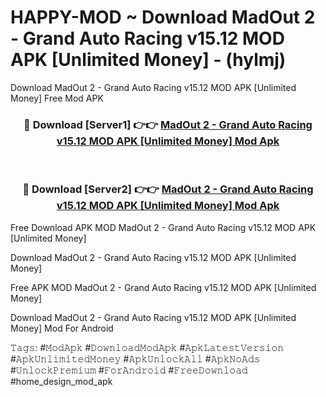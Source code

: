 # HAPPY-MOD ~ Download MadOut 2 - Grand Auto Racing v15.12 MOD APK [Unlimited Money] - (hylmj)
Download MadOut 2 - Grand Auto Racing v15.12 MOD APK [Unlimited Money] Free Mod APK

<div align="center">
<h3>🔴 Download [Server1] 👉👉 <a href="https://apk-comot.site?title=MadOut_2_-_Grand_Auto_Racing_v15.12_MOD_APK_[Unlimited_Money]">MadOut 2 - Grand Auto Racing v15.12 MOD APK [Unlimited Money] Mod Apk</a></h3><br>

<h3>🔴 Download [Server2] 👉👉 <a href="https://apk-comot.site?title=MadOut_2_-_Grand_Auto_Racing_v15.12_MOD_APK_[Unlimited_Money]">MadOut 2 - Grand Auto Racing v15.12 MOD APK [Unlimited Money] Mod Apk</a></h3>
</div>


Free Download APK MOD MadOut 2 - Grand Auto Racing v15.12 MOD APK [Unlimited Money]

Download MadOut 2 - Grand Auto Racing v15.12 MOD APK [Unlimited Money] 

Free APK MOD MadOut 2 - Grand Auto Racing v15.12 MOD APK [Unlimited Money] 

Download MadOut 2 - Grand Auto Racing v15.12 MOD APK [Unlimited Money] Mod For Android

𝚃𝚊𝚐𝚜: #𝙼𝚘𝚍𝙰𝚙𝚔 #𝙳𝚘𝚠𝚗𝚕𝚘𝚊𝚍𝙼𝚘𝚍𝙰𝚙𝚔 #𝙰𝚙𝚔𝙻𝚊𝚝𝚎𝚜𝚝𝚅𝚎𝚛𝚜𝚒𝚘𝚗 #𝙰𝚙𝚔𝚄𝚗𝚕𝚒𝚖𝚒𝚝𝚎𝚍𝙼𝚘𝚗𝚎𝚢 #𝙰𝚙𝚔𝚄𝚗𝚕𝚘𝚌𝚔𝙰𝚕𝚕 #𝙰𝚙𝚔𝙽𝚘𝙰𝚍𝚜 #𝚄𝚗𝚕𝚘𝚌𝚔𝙿𝚛𝚎𝚖𝚒𝚞𝚖 #𝙵𝚘𝚛𝙰𝚗𝚍𝚛𝚘𝚒𝚍 #𝙵𝚛𝚎𝚎𝙳𝚘𝚠𝚗𝚕𝚘𝚊𝚍 #home_design_mod_apk